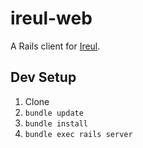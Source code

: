 # ireul-web

A Rails client for [Ireul](https://github.com/infinityb/ireul/).

## Dev Setup
1. Clone
2. `bundle update`
3. `bundle install`
4. `bundle exec rails server`
